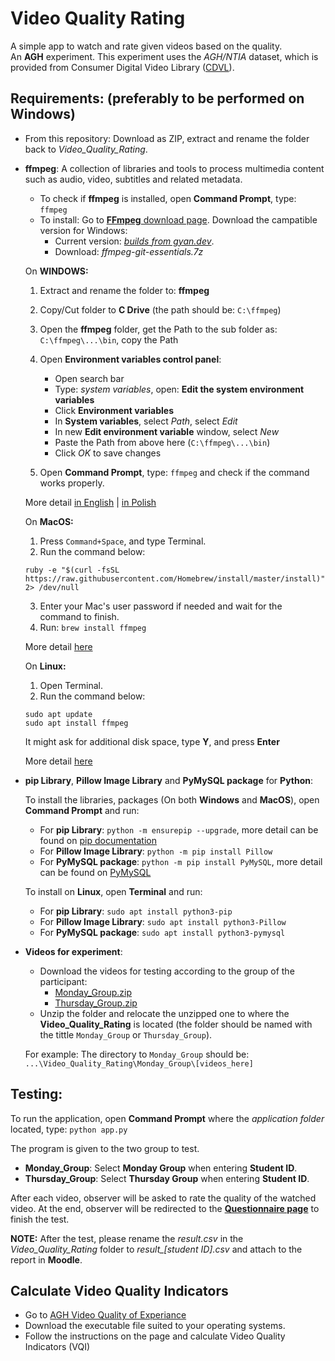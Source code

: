 # Video Quality Rating
A simple app to watch and rate given videos based on the quality.  
An **AGH** experiment. This experiment uses the *AGH/NTIA* dataset, which is provided from Consumer Digital Video Library ([CDVL](https://www.cdvl.org/)).

## Requirements: (preferably to be performed on Windows)

+ From this repository: Download as ZIP, extract and rename the folder back to *Video_Quality_Rating*.

+ **ffmpeg**: A collection of libraries and tools to process multimedia content such as audio, video, subtitles and related metadata.
  + To check if **ffmpeg** is installed, open **Command Prompt**, type: `ffmpeg`
  + To install: Go to [**FFmpeg** download page](https://www.ffmpeg.org/download.html). Download the campatible version for Windows: 
    + Current version: [*builds from gyan.dev*](https://www.gyan.dev/ffmpeg/builds/).
    + Download: *ffmpeg-git-essentials.7z*
     
   On **WINDOWS:**
    1. Extract and rename the folder to: **ffmpeg**
    2. Copy/Cut folder to **C Drive** (the path should be: `C:\ffmpeg`)
    3. Open the **ffmpeg** folder, get the Path to the sub folder as: `C:\ffmpeg\...\bin`, copy the Path
    4. Open **Environment variables control panel**:
        + Open search bar
        + Type: *system variables*, open: **Edit the system environment variables**
        + Click **Environment variables**
        + In **System variables**, select *Path*, select *Edit*
        + In new **Edit environment variable** window, select *New*
        + Paste the Path from above here (`C:\ffmpeg\...\bin`)
        + Click *OK* to save changes <br />
        
    5. Open **Command Prompt**, type: `ffmpeg` and check if the command works properly.
 
  More detail [in English](https://windowsloop.com/install-ffmpeg-windows-10/) | [in Polish](https://soundartifacts.com/pl/how-to/186-how-to-install-ffmpeg-on-windows-10-amp-add-ffmpeg-to-windows-path.html)

    On **MacOS:**
    1. Press `Command+Space`, and type Terminal.
    2. Run the command below: 
   
      ruby -e "$(curl -fsSL https://raw.githubusercontent.com/Homebrew/install/master/install)" 2> /dev/null  
    3. Enter your Mac's user password if needed and wait for the command to finish.
    4. Run: `brew install ffmpeg`
    
  More detail [here](http://trac.ffmpeg.org/wiki/CompilationGuide/macOS)
    
    On **Linux:**
    1. Open Terminal.
    2. Run the command below: 
   
      sudo apt update
      sudo apt install ffmpeg  
    It might ask for additional disk space, type **Y**, and press **Enter**
    
  More detail [here](https://linuxhint.com/install-ffmpeg-ubuntu/)
  
+ **pip Library**, **Pillow Image Library** and **PyMySQL package** for **Python**:
        
   To install the libraries, packages (On both **Windows** and **MacOS**), open **Command Prompt** and run:   
    + For **pip Library**: `python -m ensurepip --upgrade`, more detail can be found on [pip documentation](https://pip.pypa.io/en/stable/installation/) 
    + For **Pillow Image Library**: `python -m pip install Pillow` 
    + For **PyMySQL package**: `python -m pip install PyMySQL`, more detail can be found on [PyMySQL](https://pypi.org/project/PyMySQL/)
    
   To install on **Linux**, open **Terminal** and run:
    + For **pip Library**: `sudo apt install python3-pip`
    + For **Pillow Image Library**: `sudo apt install python3-Pillow` 
    + For **PyMySQL package**: `sudo apt install python3-pymysql` 
    
+ **Videos for experiment**: 
  + Download the videos for testing according to the group of the participant:
    +  [Monday_Group.zip](https://drive.google.com/file/d/1jjoDG5JyC5KLv2ekNddikpnHEQRAaQdk/view?usp=sharing)
    +  [Thursday_Group.zip](https://drive.google.com/file/d/1ALyRvkUoc8jlqPG1eSH4PBJUmxOUcaJS/view?usp=sharing)
  + Unzip the folder and relocate the unzipped one to where the **Video_Quality_Rating** is located (the folder should be named with the tittle `Monday_Group` or `Thursday_Group`). 
  
  For example: The directory to `Monday_Group` should be: `...\Video_Quality_Rating\Monday_Group\[videos_here]`
  
## Testing:

To run the application, open **Command Prompt** where the *application folder* located, type: `python app.py`

The program is given to the two group to test. 
+ **Monday_Group**: Select **Monday Group** when entering **Student ID**.
+ **Thursday_Group**: Select **Thursday Group** when entering **Student ID**.

After each video, observer will be asked to rate the quality of the watched video. 
At the end, observer will be redirected to the [**Questionnaire page**](https://psychocracow.fra1.qualtrics.com/jfe/form/SV_5o4u1gnnML5umQC) to finish the test.

**NOTE:** After the test, please rename the *result.csv* in the *Video_Quality_Rating* folder to *result_[student ID].csv* and attach to the report in **Moodle**.

## Calculate Video Quality Indicators 

+ Go to [AGH Video Quality of Experiance](https://qoe.agh.edu.pl/indicators/) 
+ Download the executable file suited to your operating systems. 
+ Follow the instructions on the page and calculate Video Quality Indicators (VQI)  
